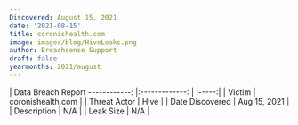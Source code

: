 ```yaml
---
Discovered: August 15, 2021
date: '2021-08-15'
title: coronishealth.com
image: images/blog/HiveLeaks.png
author: Breachsense Support
draft: false
yearmonths: 2021/august
---
```



| Data Breach Report
------------:   |:-------------:    | :-----:|
| Victim    | coronishealth.com      | 
| Threat Actor    | Hive      | 
| Date Discovered    | Aug 15, 2021      | 
| Description    | N/A      | 
| Leak Size    | N/A      | 


